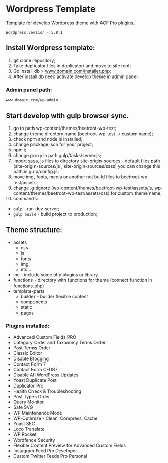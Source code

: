 # Wordpress Template

Template for develop Wordpress theme with ACF Pro plugins.
    
    Wordpress version - 5.8.1

## Install Wordpress template:

1. git clone repository;
2. Take duplicator files in duplicator/ and move to site root;
3. Go install db > www.domain.com/installer.php;
4. After install db need activate develop theme in admin panel 

### Admin panel path: 
    
    www.domain.com/wp-admin

    
    
## Start develop with gulp browser sync.

1. go to path wp-content/themes/beetroot-wp-test;
2. change theme directory name (beetroot-wp-test -> custom name); 
3. check npm and node js installed;
4. change package.json for your project;
5. npm i;
6. change proxy in path gulp/tasks/server.js;
7. import sass, js files to directory site-origin-sources - default files path (site-origin-sources/js , site-origin-sources/sass) you can change this path in gulp/config.js;
8. move img, fonts, media or another not build files to beetroot-wp-test/assets;
9. change .gitignore (wp-content/themes/beetroot-wp-test/assets/js, wp-content/themes/beetroot-wp-test/assets/css) for custom theme name;
10. commands:
* `gulp` - run dev-server;
* `gulp build` - build project to production;

## Theme structure:

- assets
    - css
    - js
    - fonts
    - img
    - etc...
- inc - include some php plugins or library
- functions - directory with functions for theme (connect function in functions.php)
- template-parts
    - builder - builder flexible content
    - components
    - static
    - pages
        
### Plugins installed: 

- Advanced Custom Fields PRO
- Category Order and Taxonomy Terms Order
- Post Terms Order
- Classic Editor
- Disable Blogging
- Contact Form 7
- Contact Form CFDB7
- Disable All WordPress Updates
- Yoast Duplicate Post
- Duplicator Pro
- Health Check & Troubleshooting
- Post Types Order
- Query Monitor
- Safe SVG
- WP Maintenance Mode
- WP-Optimize - Clean, Compress, Cache
- Yoast SEO
- Loco Translate
- WP Rocket
- Wordfence Security
- Flexible Content Preview for Advanced Custom Fields
- Instagram Feed Pro Developer
- Custom Twitter Feeds Pro Personal
